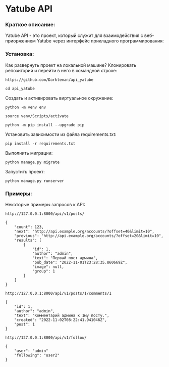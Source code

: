 # Yatube API

### Краткое описание:

Yatube API - это проект, который служит для взаимодействия с веб-приоржением Yatube через интерфейс прикладного программирования:

### Установка:

Как развернуть проект на локальной машине?
Клонировать репозиторий и перейти в него в командной строке:

```
https://github.com/Darkteman/api_yatube
```

```
cd api_yatube
```

Cоздать и активировать виртуальное окружение:

```
python -m venv env
```

```
source venv/Scripts/activate
```

```
python -m pip install --upgrade pip
```

Установить зависимости из файла requirements.txt:

```
pip install -r requirements.txt
```

Выполнить миграции:

```
python manage.py migrate
```

Запустить проект:

```
python manage.py runserver
```

### Примеры:

Некоторые примеры запросов к API:

```
http://127.0.0.1:8000/api/v1/posts/
```
```
{
    "count": 123,
    "next": "http://api.example.org/accounts/?offset=40&limit=10",
    "previous": "http://api.example.org/accounts/?offset=20&limit=10",
    "results": [
        {
            "id": 1,
            "author": "admin",
            "text": "Первый пост админа",
            "pub_date": "2022-11-01T23:28:35.860669Z",
            "image": null,
            "group": 1
        }
    ]
}
```
```
http://127.0.0.1:8000/api/v1/posts/1/comments/1
```
```
{
    "id": 1,
    "author": "admin",
    "text": "Комментарий админа к 1му посту.",
    "created": "2022-11-02T08:22:41.941046Z",
    "post": 1
}

```
```
http://127.0.0.1:8000/api/v1/follow/
```
```
{
    "user": "admin"
    "following": "user2"
}
